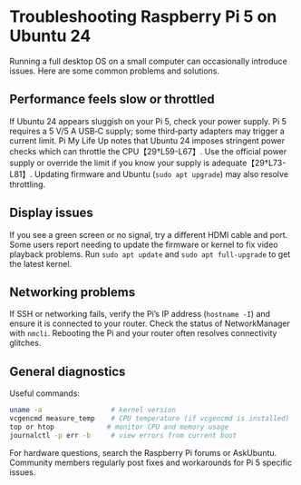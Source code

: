 # Troubleshooting Raspberry Pi 5 on Ubuntu 24

Running a full desktop OS on a small computer can occasionally
introduce issues.  Here are some common problems and solutions.

## Performance feels slow or throttled

If Ubuntu 24 appears sluggish on your Pi 5, check your power supply.
Pi 5 requires a 5 V/5 A USB‑C supply; some third‑party adapters may
trigger a current limit.  Pi My Life Up notes that Ubuntu 24 imposes
stringent power checks which can throttle the CPU【29†L59-L67】.  Use the
official power supply or override the limit if you know your supply is
adequate【29†L73-L81】.  Updating firmware and Ubuntu (`sudo apt
upgrade`) may also resolve throttling.

## Display issues

If you see a green screen or no signal, try a different HDMI cable
and port.  Some users report needing to update the firmware or kernel
to fix video playback problems.  Run `sudo apt update` and
`sudo apt full-upgrade` to get the latest kernel.

## Networking problems

If SSH or networking fails, verify the Pi’s IP address (`hostname -I`)
and ensure it is connected to your router.  Check the status of
NetworkManager with `nmcli`.  Rebooting the Pi and your router often
resolves connectivity glitches.

## General diagnostics

Useful commands:

```bash
uname -a                 # kernel version
vcgencmd measure_temp    # CPU temperature (if vcgencmd is installed)
top or htop             # monitor CPU and memory usage
journalctl -p err -b     # view errors from current boot
```

For hardware questions, search the Raspberry Pi forums or AskUbuntu.
Community members regularly post fixes and workarounds for Pi 5
specific issues.